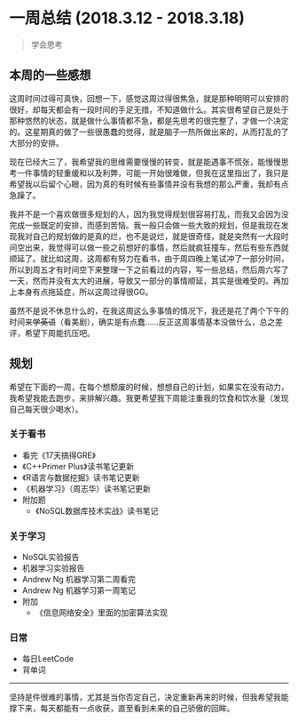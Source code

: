 # 一周总结 (2018.3.12 - 2018.3.18)

> 学会思考

## 本周的一些感想

这周时间过得可真快，回想一下，感觉这周过得很焦急，就是那种明明可以安排的很好，却每天都会有一段时间的手足无措，不知道做什么。其实很希望自己是处于那种悠然的状态，就是做什么事情都不急，都是先思考的很完整了，才做一个决定的。这星期真的做了一些很愚蠢的觉得，就是脑子一热所做出来的，从而打乱的了大部分的安排。

现在已经大三了，我希望我的思维需要慢慢的转变，就是能遇事不慌张，能慢慢思考一件事情的轻重缓和以及利弊，可能一开始很难做，但我在这里指出了，我只是希望我以后留个心眼，因为真的有时候有些事情并没有我想的那么严重，我却有点急躁了。

我并不是一个喜欢做很多规划的人，因为我觉得规划很容易打乱，而我又会因为没完成一些既定的安排，而感到苦恼。我一般只会做一些大致的规划，但是我现在发现我对自己的规划做的是真的烂，也不是说烂，就是很奇怪，就是突然有一大段时间空出来，我觉得可以做一些之前想好的事情，然后就疯狂撞车，然后有些东西就顺延了。就比如这周，这周都有努力在看书，由于周四晚上笔试冲了一部分时间，所以到周五才有时间空下来整理一下之前看过的内容，写一些总结，然后周六写了一天，然而并没有太大的进展，导致又一部分的事情顺延，其实是很难受的。再加上本身有点拖延症，所以这周过得很GG。

虽然不是说不休息什么的，在我这周这么多事情的情况下，我还是花了两个下午的时间来~~学英语~~（看美剧），确实是有点蠢......反正这周事情基本没做什么，总之差评，希望下周能抗压吧。

## 规划

希望在下面的一周，在每个想颓废的时候，想想自己的计划，如果实在没有动力，我希望我能去跑步，来排解兴趣。我更希望我下周能注重我的饮食和饮水量（发现自己每天很少喝水）。

### 关于看书

+ 看完《17天搞得GRE》
+ 《C++Primer Plus》读书笔记更新
+ 《R语言与数据挖掘》读书笔记更新
+ 《机器学习》（周志华）读书笔记更新
+ 附加题
	+ 《NoSQL数据库技术实战》读书笔记

### 关于学习

+ NoSQL实验报告
+ 机器学习实验报告
+ Andrew Ng 机器学习第二周看完
+ Andrew Ng 机器学习第一周笔记
+ 附加
	+ 《信息网络安全》里面的加密算法实现

### 日常

+ 每日LeetCode
+ 背单词

---

坚持是件很难的事情，尤其是当你否定自己，决定重新再来的时候，但我希望我能撑下来，每天都能有一点收获，直至看到未来的自己骄傲的回眸。
